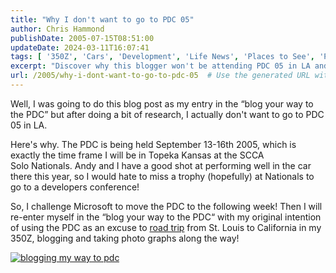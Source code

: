 ```yaml
---
title: "Why I don't want to go to PDC 05"
author: Chris Hammond
publishDate: 2005-07-15T08:51:00
updateDate: 2024-03-11T16:07:41
tags: [ '350Z', 'Cars', 'Development', 'Life News', 'Places to See', 'Project 350Z', 'Project350z', 'Project350zcom', 'Technology' ]
excerpt: "Discover why this blogger won't be attending PDC 05 in LA and prefers SCCA Solo Nationals in Topeka instead. Will Microsoft move the event date?"
url: /2005/why-i-dont-want-to-go-to-pdc-05  # Use the generated URL with year
---
```

<P>Well, I was going to do this blog post as my entry in the &#8220;blog your way to the PDC&#8221; but after doing a bit of research, I actually don't want to go to PDC 05 in LA.</P> <P>Here's why. The PDC&nbsp;is being held September 13-16th 2005, which is exactly the time frame I will be in Topeka Kansas at&nbsp;the SCCA Solo&nbsp;Nationals.&nbsp;Andy and I have a good shot at performing well in the car there this year, so I would hate to miss a trophy (hopefully) at Nationals to go to a developers conference! </P> <P>So, I challenge Microsoft to move the PDC to the following week! Then I will re-enter myself in the &#8220;blog your way to the PDC&#8220; with my original intention of using the PDC as an excuse to <A href="https://channel9.msdn.com/ShowPost.aspx?PostID=79591">road trip</A> from St. Louis to California in my 350Z, blogging and taking photo graphs along the way!</P><A href="https://channel9.msdn.com/pdc/pdcfriends.aspx?contest=true"><IMG alt="blogging my way to pdc" src="https://channel9.msdn.com/pdc/Flairs/Blogmyway-v.jpg" border=0> </A>

